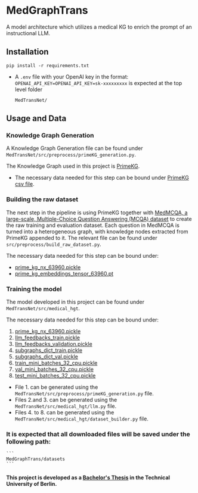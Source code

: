# MedGraphTrans
A model architecture which utilizes a medical KG to enrich the prompt of an instructional LLM.

## Installation
`pip install -r requirements.txt`

- A `.env` file with your OpenAI key in the format: 
    `OPENAI_API_KEY=OPENAI_API_KEY=sk-xxxxxxxxx` is expected at the top level folder
    ```
    MedTransNet/
    ``` 

## Usage and Data


### Knowledge Graph Generation
A Knowledge Graph Generation file can be found under `MedTransNet/src/preprocess/primeKG_generation.py`.

The Knowledge Graph used in this project is [PrimeKG](https://www.nature.com/articles/s41597-023-01960-3).

- The necessary data needed for this step can be bound under [PrimeKG csv file](https://dataverse.harvard.edu/api/access/datafile/6180620).
 
### Building the raw dataset
The next step in the pipeline is using PrimeKG together with [MedMCQA, a large-scale, Multiple-Choice Question Answering (MCQA) dataset](https://medmcqa.github.io/) to create the raw training and evaluation dataset. Each question in MedMCQA is turned into a heterogeneous graph, with knowledge nodes extracted from PrimeKG appended to it. The relevant file can be found under 
`src/preprocess/build_raw_dataset.py`. 

The necessary data needed for this step can be bound under:
- [prime_kg_nx_63960.pickle](https://drive.google.com/file/d/1aAfDzdkwR-QCgoenxSLOX0gJGOxXpXr2/view?usp=drive_link)
- [prime_kg_embeddings_tensor_63960.pt](https://drive.google.com/file/d/1gZUYQ7JsoO2XcTffQUdbS0MxiRZQDxW8/view?usp=drive_link)

### Training the model

The model developed in this project can be found under `MedTransNet/src/medical_hgt`.

The necessary data needed for this step can be bound under:
1. [prime_kg_nx_63960.pickle](https://drive.google.com/file/d/1aAfDzdkwR-QCgoenxSLOX0gJGOxXpXr2/view?usp=drive_link)
2. [llm_feedbacks_train.pickle](https://drive.google.com/file/d/18H95lx5iGHY4u2N2qmJcN8GpwiB5QyWA/view?usp=drive_link)
3. [llm_feedbacks_validation.pickle](https://drive.google.com/file/d/1qyp6FOG3_zX2hl9JALtGA39mC4piJpIK/view?usp=drive_link)
4. [subgraphs_dict_train.pickle](https://drive.google.com/file/d/1RfEEa8E3QFSm0Zrsrf37zp4RGgOV7BjB/view?usp=drive_link)
5. [subgraphs_dict_val.pickle](https://drive.google.com/file/d/1-zSfsX-3GpmXTSTp2s8TewkWcwR9cFmU/view?usp=drive_link)
6. [train_mini_batches_32_cpu.pickle](https://drive.google.com/file/d/1fT71rr6LwP7ap-rwpmwFKk1kHFfEvnQd/view?usp=drive_link)
7. [val_mini_batches_32_cpu.pickle](https://drive.google.com/file/d/1-26H8rMOECEVmUhxuwdpB9o3udI5R2-T/view?usp=sharing)
8. [test_mini_batches_32_cpu.pickle](https://drive.google.com/file/d/1WbMKq0RFuccfSmyuc3yvaWSNfH1-ubrd/view?usp=drive_link)

* File 1. can be generated using the `MedTransNet/src/preprocess/primeKG_generation.py` file.
* Files 2.and 3. can be generated using the `MedTransNet/src/medical_hgt/llm.py` file.
* Files 4. to 8. can be generated using the `MedTransNet/src/medical_hgt/dataset_builder.py` file.


### It is expected that all downloaded files will be saved under the following path: 
    ```
    MedGraphTrans/datasets
    ```

#### This project is developed as a [Bachelor's Thesis]([https://drive.google.com/file/d/1aAfDzdkwR-QCgoenxSLOX0gJGOxXpXr2/view?usp=drive_link](https://drive.google.com/file/d/1jlIEOsitvMv1iQ7fC7qWHDbG8xYUH8WQ/view?usp=drive_link)https://drive.google.com/file/d/1jlIEOsitvMv1iQ7fC7qWHDbG8xYUH8WQ/view?usp=drive_link) in the Technical University of Berlin.
